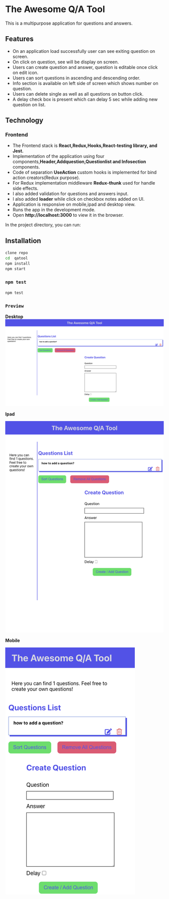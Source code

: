 # The Awesome Q/A Tool

This is a multipurpose application for questions and answers.

## Features

- On an application load successfully user can see exiting question on screen.
- On click on question, see will be display on screen.
- Users can create question and answer, question is editable once click on edit icon.
- Users can sort questions in ascending and descending order.
- Info section is available on left side of screen which shows number on question.
- Users can delete single as well as all questions on button click.
- A delay check box is present which can delay 5 sec while adding new question on list.

## Technology

### Frontend

- The Frontend stack is **React,Redux,Hooks,React-testing library, and Jest.**
- Implementation of the application using four components,**Header,Addquestion,Questionlist and Infosection** components.
- Code of separation **UseAction** custom hooks is implemented for bind action creators(Redux purpose).
- For Redux implementation middleware **Redux-thunk** used for handle side effects.
- I also added validation for questions and answers input.
- I also added **loader** while click on checkbox notes added on UI.
- Application is responsive on mobile,ipad and desktop view.
- Runs the app in the development mode.
- Open **http://localhost:3000** to view it in the browser.

In the project directory, you can run:

## Installation

```sh
clone repo
cd  qatool
npm install
npm start
```

### `npm test`

```sh
npm test
```

### `Preview`

**Desktop**
![Desktop](./assets/images/desktopView.png?raw=true 'Desktop')

**Ipad**

![Ipad](./assets/images/ipadView.png?raw=true 'Ipad')

**Mobile**

![Mobile](./assets/images/mobileView.png?raw=true 'Mobile')
